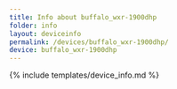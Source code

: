 ```yaml
---
title: Info about buffalo_wxr-1900dhp
folder: info
layout: deviceinfo
permalink: /devices/buffalo_wxr-1900dhp/
device: buffalo_wxr-1900dhp
---
```

{% include templates/device_info.md %}
